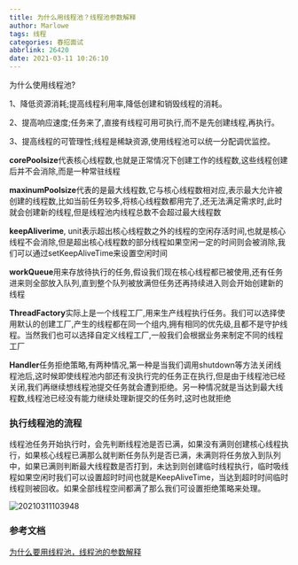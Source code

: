 ```yaml
---
title: 为什么用线程池？线程池参数解释
author: Marlowe
tags: 线程
categories: 春招面试
abbrlink: 26420
date: 2021-03-11 10:26:10
---
```

<!--more-->
为什么使用线程池?
 
1、降低资源消耗;提高线程利用率,降低创建和销毁线程的消耗。

2、提高响应速度;任务来了,直接有线程可用可执行,而不是先创建线程,再执行。

3、提高线程的可管理性;线程是稀缺资源,使用线程池可以统一分配调优监控。


**corePoolsize**代表核心线程数,也就是正常情况下创建工作的线程数,这些线程创建后并不会消除,而是一种常驻线程

**maxinumPoolsize**代表的是最大线程数,它与核心线程数相对应,表示最大允许被创建的线程数,比如当前任务较多,将核心线程数都用完了,还无法满足需求时,此时就会创建新的线程,但是线程池内线程总数不会超过最大线程数

**keepAliverime**, unit表示超出核心线程数之外的线程的空闲存活时间,也就是核心线程不会消除,但是超出核心线程数的部分线程如果空闲一定的时间则会被消除,我们可以通过setKeepAliveTime来设置空闲时间

**workQueue**用来存放待执行的任务,假设我们现在核心线程都已被使用,还有任务进来则全部放入队列,直到整个队列被放满但任务还再持续进入则会开始创建新的线程

**ThreadFactory**实际上是一个线程工厂,用来生产线程执行任务。我们可以选择使用默认的创建工厂,产生的线程都在同一个组内,拥有相同的优先级,且都不是守护线程。当然我们也可以选择自定义线程工厂,一般我们会根据业务来制定不同的线程工厂

**Handler**任务拒绝策略,有两种情况,第一种是当我们调用shutdown等方法关闭线程池后,这时候即使线程池内部还有没执行完的任务正在执行,但是由于线程池已经关闭,我们再继续想线程池提交任务就会遭到拒绝。另一种情况就是当达到最大线程数,线程池已经没有能力继续处理新提交的任务时,这时也就拒绝

 

### 执行线程池的流程

线程池任务开始执行时，会先判断线程池是否已满，如果没有满则创建核心线程执行，如果核心线程已满那么就判断任务队列是否已满，未满则将任务放入到队列中，如果已满则判断最大线程数是否打到，未达到则创建临时线程执行，临时吸线程如果空闲时我们可以设置超时时间也就是KeepAliveTime，当达到超时时间临时线程则被回收。如果全部线程空间都满了那么我们可设置拒绝策略来处理。

![20210311103948](http://marlowe.oss-cn-beijing.aliyuncs.com/img/20210311103948.png)


### 参考文档
[为什么要用线程池，线程池的参数解释](https://www.cnblogs.com/yuyyg/p/14508729.html)

